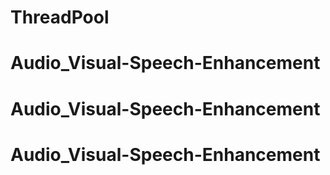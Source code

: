 # ThreadPool
# Audio_Visual-Speech-Enhancement
# Audio_Visual-Speech-Enhancement
# Audio_Visual-Speech-Enhancement
